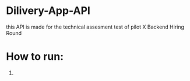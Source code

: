 # Dilivery-App-API
this API is made for the technical assesment test of pilot X Backend Hiring Round

# How to run:
1. 
